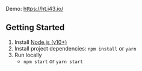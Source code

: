Demo: https://ht.i43.io/

## Getting Started
1. Install [Node.js (v10+)](https://nodejs.org/en/download/)
1. Install project dependencies: `npm install` or `yarn`
1. Run locally
   * `npm start` or `yarn start`
